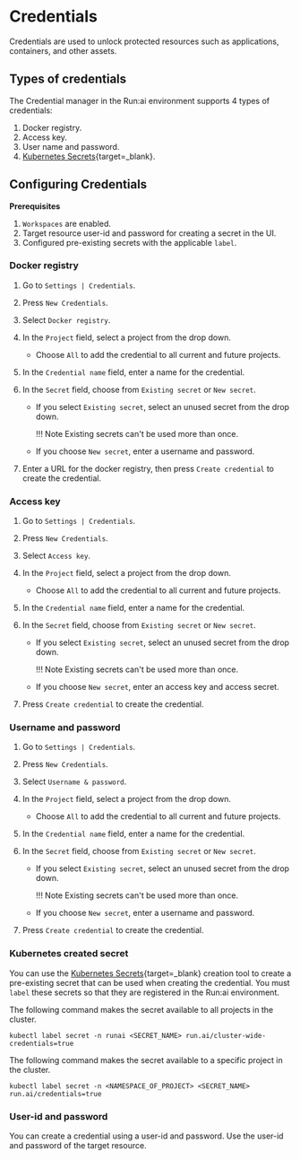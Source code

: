 # Credentials

Credentials are used to unlock protected resources such as applications, containers, and other assets.

## Types of credentials

The Credential manager in the Run:ai environment supports 4 types of credentials:

1. Docker registry.
2. Access key.
3. User name and password.
4. [Kubernetes Secrets](https://kubernetes.io/docs/concepts/configuration/secret){target=_blank}.

## Configuring Credentials

**Prerequisites**

1. `Workspaces` are enabled.
2. Target resource user-id and password for creating a secret in the UI.
3. Configured pre-existing secrets with the applicable `label`.

### Docker registry

1. Go to `Settings | Credentials`.
2. Press `New Credentials`.
3. Select `Docker registry`.
4. In the `Project` field, select a project from the drop down.

      * Choose `All` to add the credential to all current and future projects.

5. In the `Credential name` field, enter a name for the credential.
6. In the `Secret` field, choose from `Existing secret` or `New secret`.

      * If you select `Existing secret`, select an unused secret from the drop down.
  
        !!! Note
            Existing secrets can't be used more than once.

      * If you choose `New secret`, enter a username and password.

7. Enter a URL for the docker registry, then press `Create credential` to create the credential.

### Access key

1. Go to `Settings | Credentials`.
2. Press `New Credentials`.
3. Select `Access key`.
4. In the `Project` field, select a project from the drop down.

      * Choose `All` to add the credential to all current and future projects.

5. In the `Credential name` field, enter a name for the credential.
6. In the `Secret` field, choose from `Existing secret` or `New secret`.

      * If you select `Existing secret`, select an unused secret from the drop down.

        !!! Note
            Existing secrets can't be used more than once.  

      * If you choose `New secret`, enter an access key and access secret.

7. Press `Create credential` to create the credential.

### Username and password

1. Go to `Settings | Credentials`.
2. Press `New Credentials`.
3. Select `Username & password`.
4. In the `Project` field, select a project from the drop down.

      * Choose `All` to add the credential to all current and future projects.

5. In the `Credential name` field, enter a name for the credential.
6. In the `Secret` field, choose from `Existing secret` or `New secret`.

      * If you select `Existing secret`, select an unused secret from the drop down.
  
        !!! Note
            Existing secrets can't be used more than once.

      * If you choose `New secret`, enter a username and password.

7. Press `Create credential` to create the credential.

### Kubernetes created secret

You can use the [Kubernetes Secrets](https://kubernetes.io/docs/concepts/configuration/secret/#working-with-secrets){target=_blank}
creation tool to create a pre-existing secret that can be used when creating the credential. You must `label` these secrets so that they are registered in the Run:ai environment.

The following command makes the secret available to all projects in the cluster.

```console
kubectl label secret -n runai <SECRET_NAME> run.ai/cluster-wide-credentials=true
```

The following command makes the secret available to a specific project in the cluster.

```console
kubectl label secret -n <NAMESPACE_OF_PROJECT> <SECRET_NAME> run.ai/credentials=true
```

### User-id and password

You can create a credential using a user-id and password. Use the user-id and password of the target resource.




